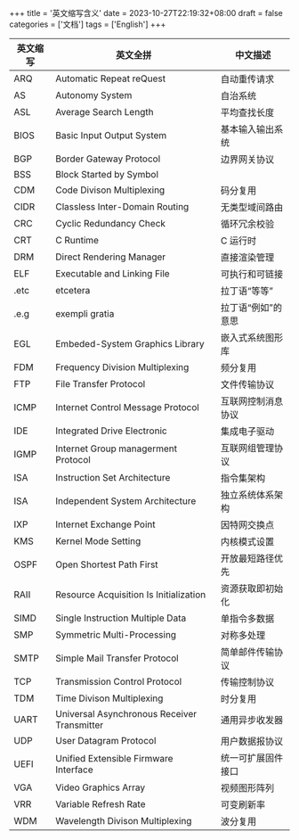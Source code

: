 +++
title = '英文缩写含义'
date = 2023-10-27T22:19:32+08:00
draft = false
categories = ['文档']
tags = ['English']
+++


| 英文缩写 | 英文全拼                                    | 中文描述           |
|----------|---------------------------------------------|--------------------|
| ARQ      | Automatic Repeat reQuest                    | 自动重传请求       |
| AS       | Autonomy System                             | 自治系统           |
| ASL      | Average Search Length                       | 平均查找长度       |
| BIOS     | Basic Input Output System                   | 基本输入输出系统   |
| BGP      | Border Gateway Protocol                     | 边界网关协议       |
| BSS      | Block Started by Symbol                     |                    |
| CDM      | Code Divison Multiplexing                   | 码分复用           |
| CIDR     | Classless Inter-Domain Routing              | 无类型域间路由     |
| CRC      | Cyclic Redundancy Check                     | 循环冗余校验       |
| CRT      | C Runtime                                   | C 运行时           |
| DRM      | Direct Rendering Manager                    | 直接渲染管理       |
| ELF      | Executable and Linking File                 | 可执行和可链接     |
| .etc     | etcetera                                    | 拉丁语“等等”       |
| .e.g     | exempli gratia                              | 拉丁语“例如”的意思 |
| EGL      | Embeded-System Graphics Library             | 嵌入式系统图形库   |
| FDM      | Frequency Division Multiplexing             | 频分复用           |
| FTP      | File Transfer Protocol                      | 文件传输协议       |
| ICMP     | Internet Control Message Protocol           | 互联网控制消息协议 |
| IDE      | Integrated Drive Electronic                 | 集成电子驱动       |
| IGMP     | Internet Group managerment Protocol         | 互联网组管理协议   |
| ISA      | Instruction Set Architecture                | 指令集架构         |
| ISA      | Independent System Architecture             | 独立系统体系架构   |
| IXP      | Internet Exchange Point                     | 因特网交换点       |
| KMS      | Kernel Mode Setting                         | 内核模式设置       |
| OSPF     | Open Shortest Path First                    | 开放最短路径优先   |
| RAII     | Resource Acquisition Is Initialization      | 资源获取即初始化   |
| SIMD     | Single Instruction Multiple Data            | 单指令多数据       |
| SMP      | Symmetric Multi-Processing                  | 对称多处理         |
| SMTP     | Simple Mail Transfer Protocol               | 简单邮件传输协议   |
| TCP      | Transmission Control Protocol               | 传输控制协议       |
| TDM      | Time Divison Multiplexing                   | 时分复用           |
| UART     | Universal Asynchronous Receiver Transmitter | 通用异步收发器     |
| UDP      | User Datagram Protocol                      | 用户数据报协议     |
| UEFI     | Unified Extensible Firmware Interface       | 统一可扩展固件接口 |
| VGA      | Video Graphics Array                        | 视频图形阵列       |
| VRR      | Variable Refresh Rate                       | 可变刷新率         |
| WDM      | Wavelength Divison Multiplexing             | 波分复用           |
